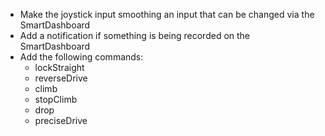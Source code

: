 * Make the joystick input smoothing an input that can be changed via the SmartDashboard
* Add a notification if something is being recorded on the SmartDashboard
* Add the following commands:
    * lockStraight
    * reverseDrive
    * climb
    * stopClimb
    * drop
    * preciseDrive